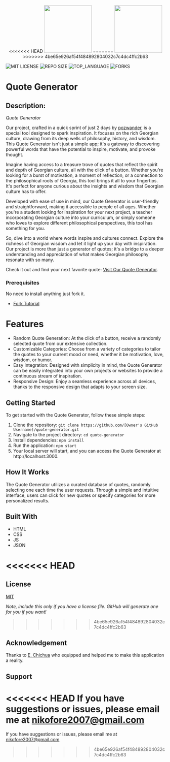 <div align="center">
<<<<<<< HEAD
  <img height="150" padding-bottom="50" src="https://media.gq-magazine.co.uk/photos/62e3a869462bbdd05e0f7ea3/1:1/w_1280,h_1280,c_limit/Batfleck_0000_MCDJULE_EC046.jpg"s/>
=======
  <img height="150" src="https://media.gq-magazine.co.uk/photos/62e3a869462bbdd05e0f7ea3/1:1/w_1280,h_1280,c_limit/Batfleck_0000_MCDJULE_EC046.jpg"s/>
>>>>>>> 4be65e926af54f484892804032c7c4dc4ffc2b63
</div>

![MIT LICENSE](https://img.shields.io/github/license/scottbromander/the_marketplace.svg?style=flat-square)
![REPO SIZE](https://img.shields.io/github/repo-size/scottbromander/the_marketplace.svg?style=flat-square)
![TOP_LANGUAGE](https://img.shields.io/github/languages/top/scottbromander/the_marketplace.svg?style=flat-square)
![FORKS](https://img.shields.io/github/forks/scottbromander/the_marketplace.svg?style=social)

# Quote Generator

## Description:

_Quote Generator_

Our project, crafted in a quick sprint of just 2 days by [pozwander](https://github.com/pozwander), is a special tool designed to spark inspiration. It focuses on the rich Georgian culture, drawing from its deep wells of philosophy, history, and wisdom. This Quote Generator isn't just a simple app; it's a gateway to discovering powerful words that have the potential to inspire, motivate, and provoke thought.

Imagine having access to a treasure trove of quotes that reflect the spirit and depth of Georgian culture, all with the click of a button. Whether you're looking for a burst of motivation, a moment of reflection, or a connection to the philosophical roots of Georgia, this tool brings it all to your fingertips. It's perfect for anyone curious about the insights and wisdom that Georgian culture has to offer.

Developed with ease of use in mind, our Quote Generator is user-friendly and straightforward, making it accessible to people of all ages. Whether you're a student looking for inspiration for your next project, a teacher incorporating Georgian culture into your curriculum, or simply someone who loves to explore different philosophical perspectives, this tool has something for you.

So, dive into a world where words inspire and cultures connect. Explore the richness of Georgian wisdom and let it light up your day with inspiration. Our project is more than just a generator of quotes; it's a bridge to a deeper understanding and appreciation of what makes Georgian philosophy resonate with so many.

Check it out and find your next favorite quote: [Visit Our Quote Generator](https://pozwander.github.io/Quote-Generator/).

### Prerequisites

No need to install anything just fork it.

- [Fork Tutorial](https://docs.github.com/en/pull-requests/collaborating-with-pull-requests/working-with-forks/fork-a-repo)

# Features

- Random Quote Generation: At the click of a button, receive a randomly selected quote from our extensive collection.
- Customizable Categories: Choose from a variety of categories to tailor the quotes to your current mood or need, whether it be motivation, love, wisdom, or humor.
- Easy Integration: Designed with simplicity in mind, the Quote Generator can be easily integrated into your own projects or websites to provide a continuous stream of inspiration.
- Responsive Design: Enjoy a seamless experience across all devices, thanks to the responsive design that adapts to your screen size.

## Getting Started

To get started with the Quote Generator, follow these simple steps:

1. Clone the repository: `git clone https://github.com/[Owner's GitHub Username]/quote-generator.git`
2. Navigate to the project directory: `cd quote-generator`
3. Install dependencies: `npm install`
4. Run the application: `npm start`
5. Your local server will start, and you can access the Quote Generator at http://localhost:3000.

## How It Works

The Quote Generator utilizes a curated database of quotes, randomly selecting one each time the user requests. Through a simple and intuitive interface, users can click for new quotes or specify categories for more personalized results.

## Built With

- HTML
- CSS
- JS
- JSON

<<<<<<< HEAD
=======
## License

[MIT](https://choosealicense.com/licenses/mit/)

_Note, include this only if you have a license file. GitHub will generate one for you if you want!_

>>>>>>> 4be65e926af54f484892804032c7c4dc4ffc2b63
## Acknowledgement

Thanks to [E. Chichua](https://ge.linkedin.com/in/etuna-chichua-534573131) who equipped and helped me to make this application a reality.

## Support

<<<<<<< HEAD
If you have suggestions or issues, please email me at [nikofore2007@gmail.com](www.google.com)
=======
If you have suggestions or issues, please email me at [nikofore2007@gmail.com](www.google.com)
>>>>>>> 4be65e926af54f484892804032c7c4dc4ffc2b63
